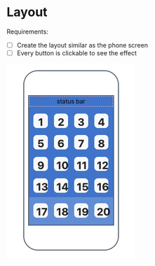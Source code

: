 # Layout

Requirements:

- [ ] Create the layout similar as the phone screen
- [ ] Every button is clickable to see the effect

![layout](./layout.png)